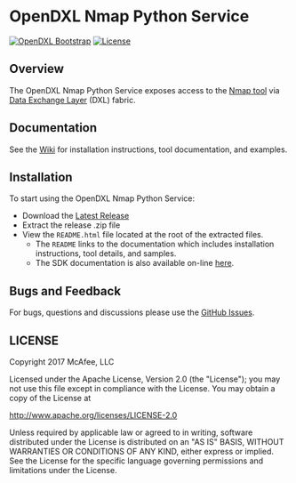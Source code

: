 # OpenDXL Nmap Python Service
[![OpenDXL Bootstrap](https://img.shields.io/badge/Built%20With-OpenDXL%20Bootstrap-blue.svg)](https://github.com/opendxl/opendxl-bootstrap-python)
[![License](https://img.shields.io/badge/License-Apache%202.0-blue.svg)](https://opensource.org/licenses/Apache-2.0)

## Overview

The OpenDXL Nmap Python Service exposes access to the [Nmap tool](https://nmap.org)
via  [Data Exchange Layer](http://www.mcafee.com/us/solutions/data-exchange-layer.aspx) (DXL) fabric.

## Documentation

See the [Wiki](https://github.com/camilastock/opendxl-nmap-service-python/wiki) for installation instructions, tool documentation, and examples.

## Installation

To start using the OpenDXL Nmap Python Service:

* Download the [Latest Release](https://github.com/camilastock/opendxl-nmap-service-python/releases)
* Extract the release .zip file
* View the `README.html` file located at the root of the extracted files.
  * The `README` links to the documentation which includes installation instructions, tool details, and samples.
  * The SDK documentation is also available on-line [here](https://github.com/camilastock/opendxl-nmap-service-python/pydoc).

## Bugs and Feedback

For bugs, questions and discussions please use the [GitHub Issues](https://github.com/camilastock/opendxl-nmap-service-python/issues).

## LICENSE

Copyright 2017 McAfee, LLC

Licensed under the Apache License, Version 2.0 (the "License"); you may not use this file except in compliance with the License. You may obtain a copy of the License at

http://www.apache.org/licenses/LICENSE-2.0

Unless required by applicable law or agreed to in writing, software distributed under the License is distributed on an "AS IS" BASIS, WITHOUT WARRANTIES OR CONDITIONS OF ANY KIND, either express or implied. See the License for the specific language governing permissions and limitations under the License.
